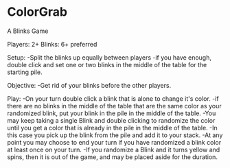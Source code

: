 # ColorGrab
A Blinks Game

Players: 2+
Blinks: 6+ preferred

Setup:
-Split the blinks up equally between players
-if you have enough, double click and set one or two blinks in the middle of the table for the starting pile.

Objective:
-Get rid of your blinks before the other players.

Play:
-On your turn double click a blink that is alone to change it's color. 
-if there are no blinks in the middle of the table that are the same color as your randomized blink, put your blink in the pile in the middle of the table.
-You may keep taking a single Blink and double clicking to randomize the color until you get a color that is already in the pile in the middle of the table. 
-In this case you pick up the blink from the pile and add it to your stack.
-At any point you may choose to end your turn if you have randomized a blink color at least once on your turn.
-If you randomize a Blink and it turns yellow and spins, then it is out of the game, and may be placed aside for the duration. 
